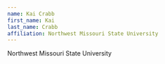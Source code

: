 ```yaml
---
name: Kai Crabb
first_name: Kai
last_name: Crabb
affiliation: Northwest Missouri State University
---
```


Northwest Missouri State University
